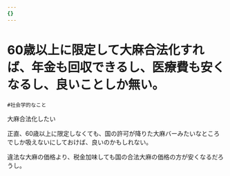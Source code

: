 ```yaml
---
{}
---
```

# 60歳以上に限定して大麻合法化すれば、年金も回収できるし、医療費も安くなるし、良いことしか無い。

`#社会学的なこと`

大麻合法化したい

正直、60歳以上に限定しなくても、国の許可が降りた大麻バーみたいなところでしか吸えないにしておけば、良いのかもしれない。

違法な大麻の価格より、税金加味しても国の合法大麻の価格の方が安くなるだろうし。
